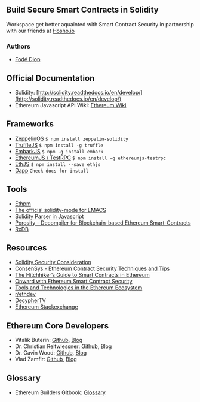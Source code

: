## Build Secure Smart Contracts in Solidity

Workspace get better aquainted with Smart Contract Security in partnership with our friends at [Hosho.io](http://www.hosho.io)

### Authors 
+ [Fodé Diop](https://github.com/diop)

## Official Documentation

+ Solidity: [http://solidity.readthedocs.io/en/develop/](http://solidity.readthedocs.io/en/develop/)
+ Ethereum Javascript API Wiki: [Ethereum Wiki](https://github.com/ethereum/wiki/wiki/JavaScript-API#contract-events)


## Frameworks

+ [ZeppelinOS](https://openzeppelin.org/) ``` $ npm install zeppelin-solidity ```
+ [TruffleJS](http://truffleframework.com/) ``` $ npm install -g truffle ```
+ [EmbarkJS](https://github.com/iurimatias/embark-framework) ``` $ npm -g install embark ```
+ [EthereumJS / TestRPC](https://github.com/ethereumjs/testrpc) ``` $ npm install -g ethereumjs-testrpc ```
+ [EthJS](https://github.com/ethjs/ethjs) ``` $ npm install --save ethjs ```
+ [Dapp](https://dapp.readthedocs.io/en/latest/) ``` Check docs for install ```

## Tools

+ [Ethpm](https://github.com/ethpm)
+ [The official solidity-mode for EMACS](https://github.com/ethereum/emacs-solidity/)
+ [Solidity Parser in Javascript](https://github.com/diop/solidity-parser)
+ [Porosity - Decompiler for Blockchain-based Ethereum Smart-Contracts](https://github.com/comaeio/porosity)
+ [RxDB](https://github.com/pubkey/rxdb)

## Resources 

+ [Solidity Security Consideration](http://solidity.readthedocs.io/en/develop/security-considerations.html)
+ [ConsenSys - Ethereum Contract Security Techniques and Tips](https://github.com/ConsenSys/smart-contract-best-practices)
+ [The Hitchhiker’s Guide to Smart Contracts in Ethereum](https://blog.zeppelin.solutions/the-hitchhikers-guide-to-smart-contracts-in-ethereum-848f08001f05)
+ [Onward with Ethereum Smart Contract Security](https://blog.zeppelin.solutions/onward-with-ethereum-smart-contract-security-97a827e47702)
+ [Tools and Technologies in the Ethereum Ecosystem](https://medium.com/blockchannel/tools-and-technologies-in-the-ethereum-ecosystem-e5b7e5060eb9)
+ [r/ethdev](https://www.reddit.com/r/ethdev/)
+ [DecypherTV](http://decypher.tv/series/ethereum-development)
+ [Ethereum Stackexchange](https://ethereum.stackexchange.com/)

## Ethereum Core Developers 

+ Vitalik Buterin: [Github](https://github.com/vbuterin), [Blog](https://blog.ethereum.org/author/vitalik-buterin/)
+ Dr. Christian Reitwiessner: [Github](https://github.com/chriseth), [Blog](https://blog.ethereum.org/author/christian_r/)
+ Dr. Gavin Wood: [Github](https://github.com/gavofyork), [Blog](http://gavwood.com/)
+ Vlad Zamfir: [Github](https://github.com/vladzamfir), [Blog](https://blog.ethereum.org/author/vlad/)

## Glossary

+ Ethereum Builders Gitbook: [Glossary](https://ethereumbuilders.gitbooks.io/guide/content/en/glossary.html)








